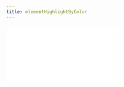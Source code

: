 ```yaml
---
title: elementHighlightByColor
---
```


<embed src="@/docs/api/interaction/elementHighlightByColor.zh.md"></embed>
